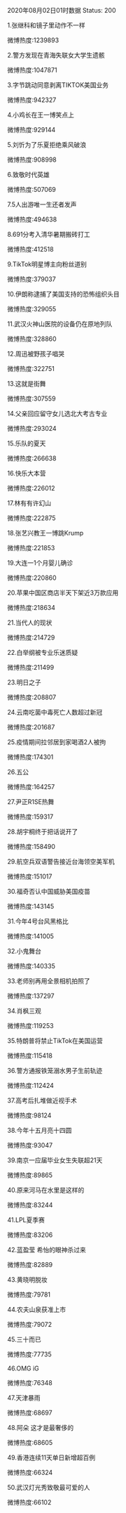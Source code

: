 2020年08月02日01时数据
Status: 200

1.张继科和镜子里动作不一样

微博热度:1239893

2.警方发现在青海失联女大学生遗骸

微博热度:1047871

3.字节跳动同意剥离TIKTOK美国业务

微博热度:942327

4.小鸡长在王一博笑点上

微博热度:929144

5.刘忻为了乐夏拒绝乘风破浪

微博热度:908998

6.致敬时代英雄

微博热度:507069

7.5人出游唯一生还者发声

微博热度:494638

8.691分考入清华暑期搬砖打工

微博热度:412518

9.TikTok明星博主向粉丝道别

微博热度:379037

10.伊朗称逮捕了美国支持的恐怖组织头目

微博热度:329055

11.武汉火神山医院的设备仍在原地列队

微博热度:328860

12.周迅被野孩子唱哭

微博热度:322751

13.这就是街舞

微博热度:307559

14.父亲回应留守女儿选北大考古专业

微博热度:293024

15.乐队的夏天

微博热度:266638

16.快乐大本营

微博热度:226012

17.林有有许幻山

微博热度:222875

18.张艺兴教王一博跳Krump

微博热度:221853

19.大连一1个月婴儿确诊

微博热度:220860

20.苹果中国区商店半天下架近3万款应用

微博热度:218634

21.当代人的现状

微博热度:214729

22.白举纲被专业乐迷质疑

微博热度:211499

23.明日之子

微博热度:208807

24.云南吃菌中毒死亡人数超过新冠

微博热度:201687

25.疫情期间拉邻居到家喝酒2人被拘

微博热度:174301

26.五公

微博热度:164257

27.尹正R1SE热舞

微博热度:159317

28.胡宇桐终于把话说开了

微博热度:158490

29.航空兵双语警告接近台海领空美军机

微博热度:151017

30.福奇否认中国威胁美国疫苗

微博热度:143145

31.今年4号台风黑格比

微博热度:141005

32.小鬼舞台

微博热度:140335

33.老师别再用全景相机拍照了

微博热度:137297

34.肖枫三观

微博热度:119253

35.特朗普将禁止TikTok在美国运营

微博热度:115418

36.警方通报铁笼溺水男子生前轨迹

微博热度:112424

37.高考后扎堆做近视手术

微博热度:98124

38.今年十五月亮十四圆

微博热度:93047

39.南京一应届毕业女生失联超21天

微博热度:89865

40.原来河马在水里是这样的

微博热度:83244

41.LPL夏季赛

微博热度:83206

42.蓝盈莹 希怡的眼神杀过来

微博热度:82889

43.黄晓明脱妆

微博热度:79781

44.农夫山泉获准上市

微博热度:79072

45.三十而已

微博热度:77735

46.OMG iG

微博热度:76348

47.天津暴雨

微博热度:68697

48.阿朵 这才是最奢侈的

微博热度:68605

49.香港连续11天单日新增超百例

微博热度:66324

50.武汉灯光秀致敬最可爱的人

微博热度:66102

